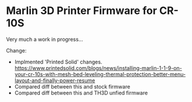 # Marlin 3D Printer Firmware for CR-10S

Very much a work in progress...

Change:

- Implmented 'Printed Solid' changes. https://www.printedsolid.com/blogs/news/installing-marlin-1-1-9-on-your-cr-10s-with-mesh-bed-leveling-thermal-protection-better-menu-layout-and-finally-power-resume
- Compared diff between this and stock firmware
- Compared diff between this and TH3D unfied firmware

